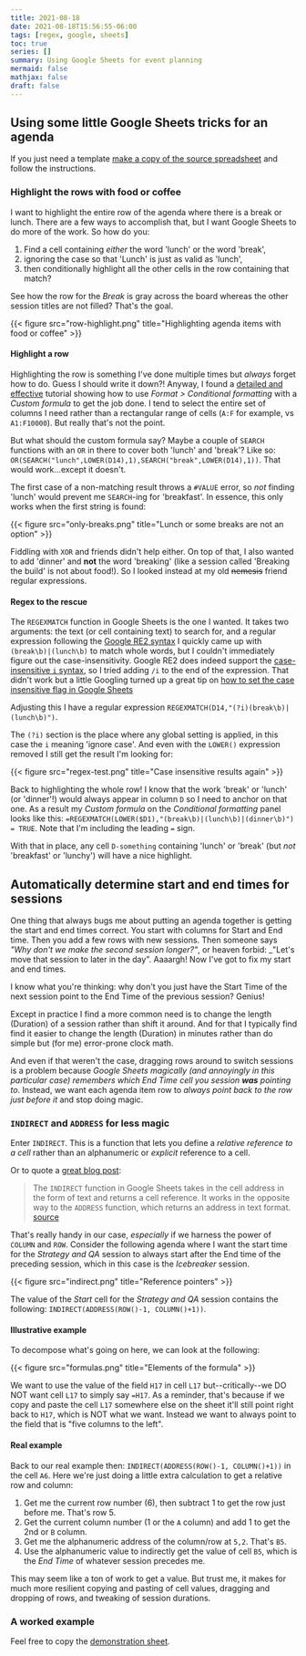 ```yaml
---
title: 2021-08-18
date: 2021-08-18T15:56:55-06:00
tags: [regex, google, sheets]
toc: true
series: []
summary: Using Google Sheets for event planning
mermaid: false
mathjax: false
draft: false
---
```


## Using some little Google Sheets tricks for an agenda

If you just need a template [make a copy of the source spreadsheet](https://docs.google.com/spreadsheets/d/1WXxGTW1laZzyY_jJKNZTuhUE5Y6v59tPY9WXg9KDHx8/edit?usp=sharing) and follow the instructions.

### Highlight the rows with food or coffee

I want to highlight the entire row of the agenda where there is a break or lunch.
There are a few ways to accomplish that, but I want Google Sheets to do more of the work.
So how do you:

1. Find a cell containing _either_ the word 'lunch' or the word 'break',
1. ignoring the case so that 'Lunch' is just as valid as 'lunch',
1. then conditionally highlight all the other cells in the row containing that match?

See how the row for the _Break_ is gray across the board whereas the other session titles are not filled?
That's the goal.

{{< figure src="row-highlight.png" title="Highlighting agenda items with food or coffee" >}}

#### Highlight a row

Highlighting the row is something I've done multiple times but _always_ forget how to do.
Guess I should write it down?!
Anyway, I found a [detailed and effective](https://www.benlcollins.com/spreadsheets/conditional-formatting-entire-row/) tutorial showing how to use _Format > Conditional formatting_ with a _Custom formula_ to get the job done.
I tend to select the entire set of columns I need rather than a rectangular range of cells (`A:F` for example, vs `A1:F10000`).
But really that's not the point.

But what should the custom formula say? Maybe a couple of `SEARCH` functions with an `OR` in there to cover both 'lunch' and 'break'?
Like so: `OR(SEARCH("lunch",LOWER(D14),1),SEARCH("break",LOWER(D14),1))`.
That would work...except it doesn't.

The first case of a non-matching result throws a `#VALUE` error, so _not_ finding 'lunch' would prevent me `SEARCH`-ing for 'breakfast'.
In essence, this only works when the first string is found:

{{< figure src="only-breaks.png" title="Lunch or some breaks are not an option" >}}

Fiddling with `XOR` and friends didn't help either.
On top of that, I also wanted to add 'dinner' and **not** the word 'breaking' (like a session called 'Breaking the build' is not about food!).
So I looked instead at my old ~~nemesis~~ friend regular expressions.

#### Regex to the rescue

The `REGEXMATCH` function in Google Sheets is the one I wanted.
It takes two arguments: the text (or cell containing text) to search for, and a regular expression following the [Google RE2 syntax](https://github.com/google/re2/)
I quickly came up with `(break\b)|(lunch\b)` to match whole words, but I couldn't immediately figure out the case-insensitivity. 
Google RE2 does indeed support the [case-insensitive `i` syntax](https://github.com/google/re2/blob/main/doc/syntax.txt#L66), so I tried adding `/i` to the end of the expression.
That didn't work but a little Googling turned up a great tip on [how to set the case insensitive flag in Google Sheets](https://stackoverflow.com/a/24645121)

Adjusting this I have a regular expression `REGEXMATCH(D14,"(?i)(break\b)|(lunch\b)")`.

The `(?i)` section is the place where any global setting is applied, in this case the `i` meaning 'ignore case'.
And even with the `LOWER()` expression removed I still get the result I'm looking for:

{{< figure src="regex-test.png" title="Case insensitive results again" >}}

Back to highlighting the whole row!
I know that the work 'break' or 'lunch' (or 'dinner'!) would always appear in column `D` so I need to anchor on that one.
As a result my _Custom formula_ on the _Conditional formatting_ panel looks like this: `=REGEXMATCH(LOWER($D1),"(break\b)|(lunch\b)|(dinner\b)") = TRUE`. Note that I'm including the leading `=` sign.

With that in place, any cell `D-something` containing 'lunch' or 'break' (but *not* 'breakfast' or 'lunchy') will have a nice highlight.

## Automatically determine start and end times for sessions

One thing that always bugs me about putting an agenda together is getting the start and end times correct.
You start with columns for Start and End time.
Then you add a few rows with new sessions.
Then someone says _"Why don't we make the second session longer?"_, or heaven forbid: _"Let's move that session to later in the day".
Aaaargh! Now I've got to fix my start and end times.

I know what you're thinking: why don't you just have the Start Time of the next session point to the End Time of the previous session?
Genius!



Except in practice I find a more common need is to change the length (Duration) of a session rather than shift it around.
And for that I typically find find it easier to change the length (Duration) in minutes rather than do simple but (for me) error-prone clock math.

And even if that weren't the case, dragging rows around to switch sessions is a problem because _Google Sheets magically (and annoyingly in this particular case) remembers which End Time cell you session **was** pointing to_.
Instead, we want each agenda item row to _always point back to the row just before it_ and stop doing magic.

### `INDIRECT` and `ADDRESS` for less magic

Enter `INDIRECT`.
This is a function that lets you define a _relative reference to a cell_ rather than an alphanumeric or _explicit_ reference to a cell.

Or to quote a [great blog post](https://blog.sheetgo.com/google-sheets-formulas/indirect-formula-google-sheets/):

> The `INDIRECT` function in Google Sheets takes in the cell address in the form of text and returns a cell reference. It works in the opposite way to the `ADDRESS` function, which returns an address in text format. [source](https://blog.sheetgo.com/google-sheets-formulas/indirect-formula-google-sheets/)

That's really handy in our case, _especially_ if we harness the power of `COLUMN` and `ROW`.
Consider the following agenda where I want the start time for the _Strategy and QA_ session to always start after the End time of the preceding session, which in this case is the _Icebreaker_ session.

{{< figure src="indirect.png" title="Reference pointers" >}}

The value of the _Start_ cell for the _Strategy and QA_ session contains the following: `INDIRECT(ADDRESS(ROW()-1, COLUMN()+1))`.

#### Illustrative example

To decompose what's going on here, we can look at the following:

{{< figure src="formulas.png" title="Elements of the formula" >}}

We want to use the value of the field `H17` in cell `L17` but--critically--we DO NOT want cell `L17` to simply say `=H17`.
As a reminder, that's because if we copy and paste the cell `L17` somewhere else on the sheet it'll still point right back to `H17`, which is NOT what we want.
Instead we want to always point to the field that is "five columns to the left".

#### Real example

Back to our real example then: `INDIRECT(ADDRESS(ROW()-1, COLUMN()+1))` in the cell `A6`.
Here we're just doing a little extra calculation to get a relative row and column:

1. Get me the current row number (6), then subtract 1 to get the row just before me. That's row 5.
1. Get the current column number (1 or the `A` column) and add 1 to get the 2nd or `B` column.
1. Get me the alphanumeric address of the column/row at `5,2`. That's `B5`.
1. Use the alphanumeric value to indirectly get the value of cell `B5`, which is the _End Time_ of whatever session precedes me.

This may seem like a ton of work to get a value.
But trust me, it makes for much more resilient copying and pasting of cell values, dragging and dropping of rows, and tweaking of session durations.

### A worked example

Feel free to copy the [demonstration sheet](https://docs.google.com/spreadsheets/d/1WXxGTW1laZzyY_jJKNZTuhUE5Y6v59tPY9WXg9KDHx8/edit?usp=sharing).
